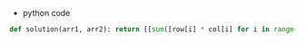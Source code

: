 - python code

```python
def solution(arr1, arr2): return [[sum([row[i] * col[i] for i in range(len(row))]) for col in zip(*arr2)] for row in arr1]
```
